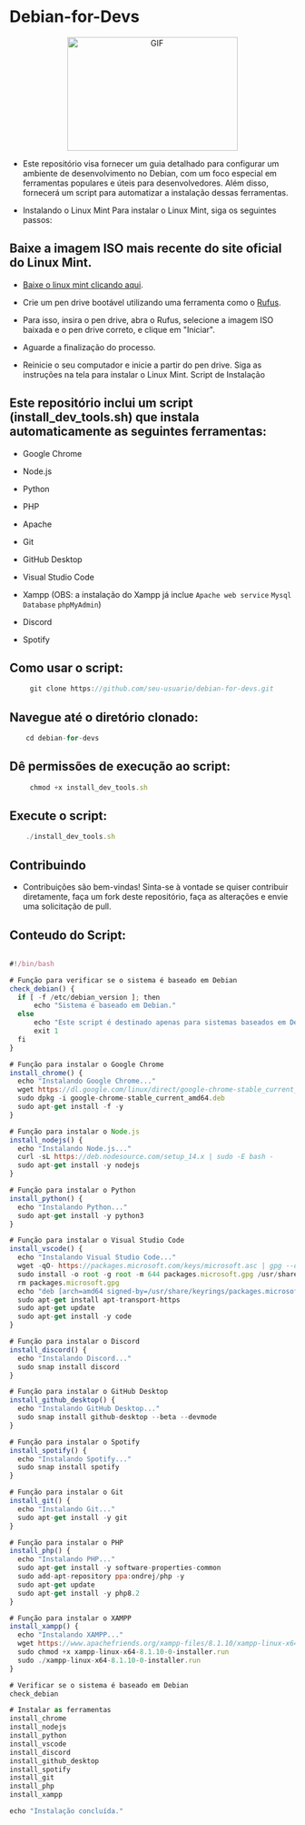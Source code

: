 # Debian-for-Devs


<p align="center">
  <img src="https://i.imgur.com/hAvlVzh.png" alt="GIF" width="300" height="200">
</p>



- Este repositório visa fornecer um guia detalhado para configurar um ambiente de desenvolvimento no Debian, com um foco especial em ferramentas populares e úteis para desenvolvedores. Além disso, fornecerá um script para automatizar a instalação dessas ferramentas.

- Instalando o Linux Mint
Para instalar o Linux Mint, siga os seguintes passos:

## Baixe a imagem ISO mais recente do site oficial do Linux Mint.

- [Baixe o linux mint clicando aqui](https://linuxmint.com/download_lmde.php).

<!-- - <a href="https://linuxmint.com/download_lmde.php" target="_blank">Baixe clicando aqui</a>. -->

- Crie um pen drive bootável utilizando uma ferramenta como o [Rufus](https://rufus.ie/pt_BR/).

- Para isso, insira o pen drive, abra o Rufus, selecione a imagem ISO baixada e o pen drive correto, e clique em "Iniciar".

- Aguarde a finalização do processo.

- Reinicie o seu computador e inicie a partir do pen drive. Siga as instruções na tela para instalar o Linux Mint.
Script de Instalação

## Este repositório inclui um script (install_dev_tools.sh) que instala automaticamente as seguintes ferramentas:

- Google Chrome
- Node.js
- Python
- PHP
- Apache
- Git
- GitHub Desktop
- Visual Studio Code
- Xampp (OBS: a instalação do Xampp já inclue `Apache web service` `Mysql Database` `phpMyAdmin`)

- Discord
- Spotify




## Como usar o script:

```js
     git clone https://github.com/seu-usuario/debian-for-devs.git
 ```

## Navegue até o diretório clonado:

```js
    cd debian-for-devs
 ```

## Dê permissões de execução ao script:

```js
     chmod +x install_dev_tools.sh
 ```

 ## Execute o script:

 ```js
     ./install_dev_tools.sh
 ```
## Contribuindo

- Contribuições são bem-vindas! Sinta-se à vontade se quiser contribuir diretamente, faça um fork deste repositório, faça as alterações e envie uma solicitação de pull.


## Conteudo do Script:


 ```js

#!/bin/bash

# Função para verificar se o sistema é baseado em Debian
check_debian() {
   if [ -f /etc/debian_version ]; then
       echo "Sistema é baseado em Debian."
   else
       echo "Este script é destinado apenas para sistemas baseados em Debian."
       exit 1
   fi
}

# Função para instalar o Google Chrome
install_chrome() {
   echo "Instalando Google Chrome..."
   wget https://dl.google.com/linux/direct/google-chrome-stable_current_amd64.deb
   sudo dpkg -i google-chrome-stable_current_amd64.deb
   sudo apt-get install -f -y
}

# Função para instalar o Node.js
install_nodejs() {
   echo "Instalando Node.js..."
   curl -sL https://deb.nodesource.com/setup_14.x | sudo -E bash -
   sudo apt-get install -y nodejs
}

# Função para instalar o Python
install_python() {
   echo "Instalando Python..."
   sudo apt-get install -y python3
}

# Função para instalar o Visual Studio Code
install_vscode() {
   echo "Instalando Visual Studio Code..."
   wget -qO- https://packages.microsoft.com/keys/microsoft.asc | gpg --dearmor > packages.microsoft.gpg
   sudo install -o root -g root -m 644 packages.microsoft.gpg /usr/share/keyrings/
   rm packages.microsoft.gpg
   echo "deb [arch=amd64 signed-by=/usr/share/keyrings/packages.microsoft.gpg] https://packages.microsoft.com/repos/vscode stable main" | sudo tee /etc/apt/sources.list.d/vscode.list
   sudo apt-get install apt-transport-https
   sudo apt-get update
   sudo apt-get install -y code
}

# Função para instalar o Discord
install_discord() {
   echo "Instalando Discord..."
   sudo snap install discord
}

# Função para instalar o GitHub Desktop
install_github_desktop() {
   echo "Instalando GitHub Desktop..."
   sudo snap install github-desktop --beta --devmode
}

# Função para instalar o Spotify
install_spotify() {
   echo "Instalando Spotify..."
   sudo snap install spotify
}

# Função para instalar o Git
install_git() {
   echo "Instalando Git..."
   sudo apt-get install -y git
}

# Função para instalar o PHP
install_php() {
   echo "Instalando PHP..."
   sudo apt-get install -y software-properties-common
   sudo add-apt-repository ppa:ondrej/php -y
   sudo apt-get update
   sudo apt-get install -y php8.2
}

# Função para instalar o XAMPP
install_xampp() {
   echo "Instalando XAMPP..."
   wget https://www.apachefriends.org/xampp-files/8.1.10/xampp-linux-x64-8.1.10-0-installer.run
   sudo chmod +x xampp-linux-x64-8.1.10-0-installer.run
   sudo ./xampp-linux-x64-8.1.10-0-installer.run
}

# Verificar se o sistema é baseado em Debian
check_debian

# Instalar as ferramentas
install_chrome
install_nodejs
install_python
install_vscode
install_discord
install_github_desktop
install_spotify
install_git
install_php
install_xampp

echo "Instalação concluída."

 ```